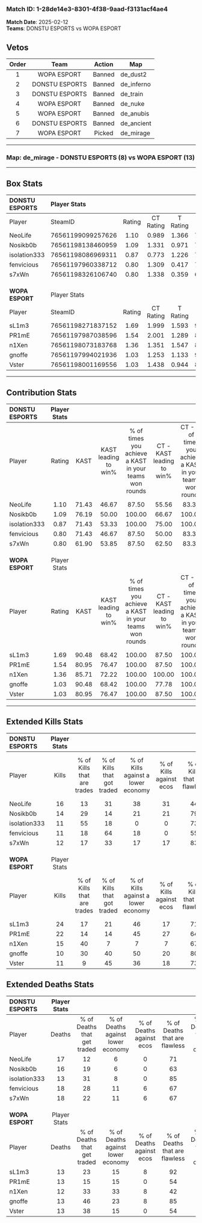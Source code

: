### Match ID: 1-28de14e3-8301-4f38-9aad-f3131acf4ae4  
**Match Date**: 2025-02-12  
**Teams**: DONSTU ESPORTS vs WOPA ESPORT  

## Vetos  

| Order | Team | Action | Map |
| :---: | :--: | :----: | --- |
| 1 | WOPA ESPORT | Banned | de_dust2 |
| 2 | DONSTU ESPORTS | Banned | de_inferno |
| 3 | DONSTU ESPORTS | Banned | de_train |
| 4 | WOPA ESPORT | Banned | de_nuke |
| 5 | WOPA ESPORT | Banned | de_anubis |
| 6 | DONSTU ESPORTS | Banned | de_ancient |
| 7 | WOPA ESPORT | Picked | de_mirage |

---  

### **Map**: de_mirage - DONSTU ESPORTS (8) vs WOPA ESPORT (13)  
---  

## Box Stats  

| **DONSTU ESPORTS** | Player Stats      |        |           |          |       |       |       |         |        |      |     |
| :- | :- | :-: | :-: | :-: | :-: | :-: | :-: | :-: | :-: | :-: | :-: |
| Player             | SteamID           | Rating | CT Rating | T Rating | KAST  |  ADR  | Kills | Assists | Deaths | K/D  | HS% |
| NeoLife            | 76561199099257626 |  1.10  |   0.989   |  1.366   | 71.43 | 86.1  |  16   |    3    |   17   | 0.94 | 37  |
| Nosikb0b           | 76561198138460959 |  1.09  |   1.331   |  0.971   | 76.19 | 83.5  |  14   |    8    |   16   | 0.88 | 57  |
| isolation333       | 76561198086969311 |  0.87  |   0.773   |  1.226   | 71.43 | 45.5  |  11   |    3    |   13   | 0.85 | 90  |
| fenvicious         | 76561197960338712 |  0.80  |   1.309   |  0.417   | 71.43 | 62.4  |  11   |    4    |   18   | 0.61 | 36  |
| s7xWn              | 76561198326106740 |  0.80  |   1.338   |  0.359   | 61.90 | 73.0  |  12   |    4    |   18   | 0.67 | 41  |
|                    |                   |        |           |          |       |       |       |         |        |      |     |
|                    |                   |        |           |          |       |       |       |         |        |      |     |
|                    |                   |        |           |          |       |       |       |         |        |      |     |
| **WOPA ESPORT**    | Player Stats      |        |           |          |       |       |       |         |        |      |     |
| Player             | SteamID           | Rating | CT Rating | T Rating | KAST  |  ADR  | Kills | Assists | Deaths | K/D  | HS% |
| sL1m3              | 76561198271837152 |  1.69  |   1.999   |  1.593   | 90.48 | 91.5  |  24   |    3    |   13   | 1.85 | 54  |
| PR1mE              | 76561197987038596 |  1.54  |   2.001   |  1.289   | 80.95 | 97.1  |  22   |    1    |   13   | 1.69 | 72  |
| n1Xen              | 76561198073183768 |  1.36  |   1.351   |  1.547   | 85.71 | 106.6 |  15   |    4    |   12   | 1.25 | 53  |
| gnoffe             | 76561197994021936 |  1.03  |   1.253   |  1.133   | 90.48 | 61.7  |  10   |    6    |   13   | 0.77 | 30  |
| Vster              | 76561198001169556 |  1.03  |   1.438   |  0.944   | 80.95 | 64.9  |  11   |    9    |   13   | 0.85 | 36  |
---  

## Contribution Stats  

| **DONSTU ESPORTS** | Player Stats |       |                      |                                                        |                           |                                                             |                          |                                                            |
| :- | :-: | :-: | :-: | :-: | :-: | :-: | :-: | :-: |
| Player             |    Rating    | KAST  | KAST leading to win% | % of times you achieve a KAST in your teams won rounds | CT - KAST leading to win% | CT - % of times you achieve a KAST in your teams won rounds | T - KAST leading to win% | T - % of times you achieve a KAST in your teams won rounds |
| NeoLife            |     1.10     | 71.43 |        46.67         |                         87.50                          |           55.56           |                            83.33                            |          33.33           |                           100.00                           |
| Nosikb0b           |     1.09     | 76.19 |        50.00         |                         100.00                         |           66.67           |                           100.00                            |          28.57           |                           100.00                           |
| isolation333       |     0.87     | 71.43 |        53.33         |                         100.00                         |           75.00           |                           100.00                            |          28.57           |                           100.00                           |
| fenvicious         |     0.80     | 71.43 |        46.67         |                         87.50                          |           50.00           |                            83.33                            |          40.00           |                           100.00                           |
| s7xWn              |     0.80     | 61.90 |        53.85         |                         87.50                          |           62.50           |                            83.33                            |          40.00           |                           100.00                           |
|                    |              |       |                      |                                                        |                           |                                                             |                          |                                                            |
|                    |              |       |                      |                                                        |                           |                                                             |                          |                                                            |
|                    |              |       |                      |                                                        |                           |                                                             |                          |                                                            |
| **WOPA ESPORT**    | Player Stats |       |                      |                                                        |                           |                                                             |                          |                                                            |
| Player             |    Rating    | KAST  | KAST leading to win% | % of times you achieve a KAST in your teams won rounds | CT - KAST leading to win% | CT - % of times you achieve a KAST in your teams won rounds | T - KAST leading to win% | T - % of times you achieve a KAST in your teams won rounds |
| sL1m3              |     1.69     | 90.48 |        68.42         |                         100.00                         |           87.50           |                           100.00                            |          54.55           |                           100.00                           |
| PR1mE              |     1.54     | 80.95 |        76.47         |                         100.00                         |           87.50           |                           100.00                            |          66.67           |                           100.00                           |
| n1Xen              |     1.36     | 85.71 |        72.22         |                         100.00                         |          100.00           |                           100.00                            |          54.55           |                           100.00                           |
| gnoffe             |     1.03     | 90.48 |        68.42         |                         100.00                         |           77.78           |                           100.00                            |          60.00           |                           100.00                           |
| Vster              |     1.03     | 80.95 |        76.47         |                         100.00                         |           87.50           |                           100.00                            |          66.67           |                           100.00                           |
---  

## Extended Kills Stats  

| **DONSTU ESPORTS** | Player Stats |                            |                            |                                    |                         |                              |                                 |                                       |                    |           |
| :- | :-: | :-: | :-: | :-: | :-: | :-: | :-: | :-: | :-: | :-: |
| Player             |    Kills     | % of Kills that are trades | % of Kills that got traded | % of Kills against a lower economy | % of Kills against ecos | % of Kills that are flawless | % of Kills that are close duels | % of Kills that are assisted by flash | Pistol Round Kills | AWP Kills |
| NeoLife            |      16      |             13             |             31             |                 38                 |           31            |              44              |                6                |                   0                   |         0          |     2     |
| Nosikb0b           |      14      |             29             |             14             |                 21                 |           21            |              79              |                0                |                   7                   |         0          |     3     |
| isolation333       |      11      |             55             |             18             |                 0                  |            0            |              73              |                0                |                   0                   |         0          |     3     |
| fenvicious         |      11      |             18             |             64             |                 18                 |            0            |              55              |                9                |                  18                   |         0          |     0     |
| s7xWn              |      12      |             17             |             33             |                 17                 |           17            |              83              |                0                |                   0                   |         6          |     2     |
|                    |              |                            |                            |                                    |                         |                              |                                 |                                       |                    |           |
|                    |              |                            |                            |                                    |                         |                              |                                 |                                       |                    |           |
|                    |              |                            |                            |                                    |                         |                              |                                 |                                       |                    |           |
| **WOPA ESPORT**    | Player Stats |                            |                            |                                    |                         |                              |                                 |                                       |                    |           |
| Player             |    Kills     | % of Kills that are trades | % of Kills that got traded | % of Kills against a lower economy | % of Kills against ecos | % of Kills that are flawless | % of Kills that are close duels | % of Kills that are assisted by flash | Pistol Round Kills | AWP Kills |
| sL1m3              |      24      |             17             |             21             |                 46                 |           17            |              71              |                0                |                   0                   |         6          |     1     |
| PR1mE              |      22      |             14             |             14             |                 45                 |           27            |              64              |               18                |                   5                   |         0          |     2     |
| n1Xen              |      15      |             40             |             7              |                 7                  |            7            |              67              |                0                |                  20                   |         0          |     1     |
| gnoffe             |      10      |             30             |             40             |                 50                 |           20            |              80              |                0                |                  10                   |         0          |     0     |
| Vster              |      11      |             9              |             45             |                 36                 |           18            |              73              |               18                |                   0                   |         0          |     2     |
## Extended Deaths Stats  

| **DONSTU ESPORTS** | Player Stats |                             |                                   |                          |                               |                            |                           |               |
| :- | :-: | :-: | :-: | :-: | :-: | :-: | :-: | :-: |
| Player             |    Deaths    | % of Deaths that get traded | % of Deaths against lower economy | % of Deaths against ecos | % of Deaths that are flawless | % of Deaths that are close | % of Deaths while blinded | Deaths to AWP |
| NeoLife            |      17      |             12              |                 6                 |            0             |              71               |             6              |             0             |       1       |
| Nosikb0b           |      16      |             19              |                 6                 |            0             |              63               |             13             |            19             |       1       |
| isolation333       |      13      |             31              |                 8                 |            0             |              85               |             0              |             0             |       1       |
| fenvicious         |      18      |             28              |                11                 |            6             |              67               |             6              |             6             |       1       |
| s7xWn              |      18      |             22              |                11                 |            6             |              67               |             11             |             6             |       2       |
|                    |              |                             |                                   |                          |                               |                            |                           |               |
|                    |              |                             |                                   |                          |                               |                            |                           |               |
|                    |              |                             |                                   |                          |                               |                            |                           |               |
| **WOPA ESPORT**    | Player Stats |                             |                                   |                          |                               |                            |                           |               |
| Player             |    Deaths    | % of Deaths that get traded | % of Deaths against lower economy | % of Deaths against ecos | % of Deaths that are flawless | % of Deaths that are close | % of Deaths while blinded | Deaths to AWP |
| sL1m3              |      13      |             23              |                15                 |            8             |              92               |             0              |             8             |       1       |
| PR1mE              |      13      |             15              |                15                 |            0             |              54               |             0              |             0             |       1       |
| n1Xen              |      12      |             33              |                33                 |            8             |              42               |             17             |             8             |       0       |
| gnoffe             |      13      |             46              |                23                 |            8             |              85               |             0              |             0             |       1       |
| Vster              |      13      |             38              |                15                 |            0             |              54               |             0              |             8             |       3       |
